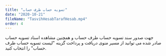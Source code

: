 ```yaml
---
title: "تسویه حساب طرف حساب"
date: "2020-10-21"
fileName: "TasvihHesabTarafHesab.mp4"
order: 4
---
```


جهت صدور سند تسویه حساب طرف حساب و همچنین مشاهده اسناد تسویه حساب صادر شده می توانید از مسیر منوی دریافت و پرداخت گزینه "لیست تسویه حساب طرف حساب" را انتخاب کنید.
